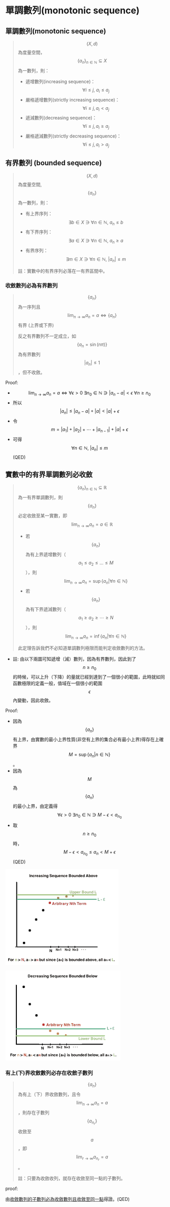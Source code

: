 # 單調數列\(monotonic sequence\)

## 單調數列\(monotonic sequence\)

> $$(X,d)$$為度量空間，$$\{a_n\}_{n \in \mathbb{N}} \subseteq X$$為一數列，則：
>
> * 遞增數列\(increasing sequence\)：$$\forall i \leq j, ~ a_i \leq a_j  $$
> * 嚴格遞增數列\(strictly increasing sequence\)：$$\forall i \leq j, a_i<a_j  $$
> * 遞減數列\(decreasing sequence\)：$$∀i \leq j, a_i \geq a_j  $$
> * 嚴格遞減數列\(strictly decreasing sequence\)：$$\forall i \leq j, a_i>a_j  $$

## 有界數列 \(bounded sequence\)

> $$(X,d)$$為度量空間, $$\{a_n \}$$為一數列，則：
>
> * 有上界序列：$$\exists b \in X \ni \forall n \in \mathbb{N}, ~ a_n \leq b$$
> * 有下界序列：$$\exists a \in X \ni \forall n \in \mathbb{N},~ a_n \geq a$$
> * 有界序列：$$\exists m \in X\ni \forall n \in \mathbb{N}, ~ |a_n |\leq m$$
>
> 註：實數中的有界序列必落在一有界區間中。

### 收斂數列必為有界數列

> $$\{a_n\}$$為一序列且$$\displaystyle \lim_{n \rightarrow \infty}⁡ a_n =a \Leftrightarrow \{a_n\}$$有界 \(上界或下界\)
>
> 反之有界數列不一定成立，如$$\{a_n = \sin(n\pi)\}$$為有界數列$$|a_n| \leq 1$$，但不收斂。

Proof:

* $$\displaystyle \lim_{n \rightarrow \infty} a_n=a \Leftrightarrow \forall \epsilon>0 ~ \exists n_0 \in \mathbb{N}  \ni |a_n−a|<\epsilon ~ \forall n \geq n_0$$
* 所以 $$|a_n | \leq |a_n−a|+|a|<|a|+ϵ$$
* 令$$m=|a_1 |+|a_2 |+\cdots +|a_{n−1} |+|a|+\epsilon$$
* 可得 $$\forall n \in \mathbb{N},  ~|a_n |≤m$$ \(QED\)

## 實數中的有界單調數列必收斂

> $$\{a_n \}_{n \in \mathbb{N}} \subseteq \mathbb{R}$$為一有界單調數列，則$$\{a_n \}$$必定收斂至某一實數，即$$\displaystyle \lim_{n \rightarrow \infty} a_n =a \in \mathbb{R}$$
>
> * 若$$\{a_n\}$$為有上界遞增數列（$$a_1 \leq a_2 \leq \ldots \leq M$$），則$$\displaystyle \lim_{n \rightarrow \infty} a_n =\sup \{a_n | \forall n \in \mathbb{N}\}$$
> * 若$$\{a_n\}$$為有下界遞減數列（$$a_1 \geq a_2 \geq \cdots \geq N$$），則$$\displaystyle \lim_{n \rightarrow \infty} a_n =\inf\{a_n |\forall n \in \mathbb{N}\}$$
>
> 此定理告訴我們不必知道單調數列極限而能判定收斂數列的方法。

* 註: 由以下兩圖可知遞增（減）數列，因為有界數列，因此到了$$n \geq n_0$$的時候，可以上升（下降）的量就已經到達到了一個很小的範圍，此時就如同函數極限的定義一般，值域在一個很小的範圍$$\epsilon$$內變動，因此收斂。

Proof:

* 因為$$\{a_n\}$$有上界，由實數的最小上界性質\(非空有上界的集合必有最小上界\)得存在上確界 $$M=\sup\{a_n | n \in \mathbb{N}\} $$。
* 因為$$M$$為$$\{a_n\}$$的最小上界，由定義得$$\forall \epsilon>0~\exists n_0 \in \mathbb{N}   \ni M−\epsilon<a_{n_0}$$
* 取$$n \geq n_0$$ 時，$$M−\epsilon <a_{n_0} \leq a_n<M+\epsilon$$ \(QED\)



![&#x6709;&#x4E0A;&#x754C;&#x905E;&#x589E;&#x6578;&#x5217;&#x5FC5;&#x6536;&#x6582;](../../.gitbook/assets/increase-bounded-sequence-min.png)

![&#x6709;&#x4E0B;&#x754C;&#x905E;&#x6E1B;&#x6578;&#x5217;&#x5FC5;&#x6536;&#x6582;](../../.gitbook/assets/decrease-bounded-sequence-min.png)

### 有上\(下\)界收斂數列必存在收斂子數列

> $$\{a_n\}$$為有上（下）界收斂數列，且令$$\displaystyle \lim_{n \rightarrow \infty} a_n =a$$，則存在子數列$$\{a_{n_r} \}$$收斂至$$a$$，即$$\displaystyle \lim_{r \rightarrow \infty}⁡ a_{n_r}  =a$$。
>
> 註：只要為收斂收列，就存在收斂至同一點的子數列。

proof:

由[收斂數列的子數列必為收斂數列且收斂至同一點](./#shou-lian-shu-lie-de-zi-shu-lie-bi-wei-shou-lian-shu-lie-qie-shou-lian-zhi-tong-yi-dian)得證。\(QED\)

## 

